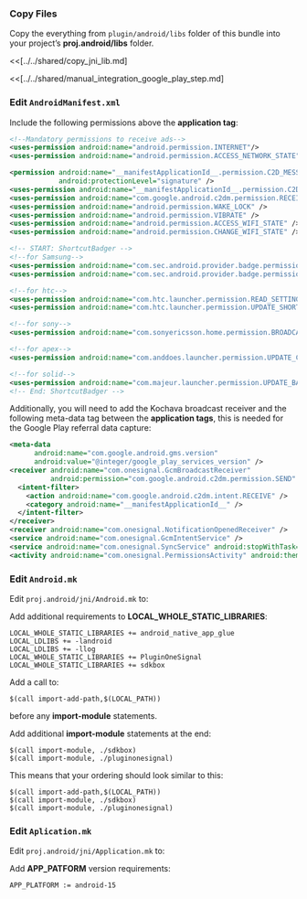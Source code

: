 ### Copy Files
Copy the everything from `plugin/android/libs` folder of this
bundle into your project’s __proj.android/libs__ folder.

<<[../../shared/copy_jni_lib.md]

<<[../../shared/manual_integration_google_play_step.md]

### Edit `AndroidManifest.xml`
Include the following permissions above the __application tag__:
```xml
<!--Mandatory permissions to receive ads-->
<uses-permission android:name="android.permission.INTERNET"/>
<uses-permission android:name="android.permission.ACCESS_NETWORK_STATE"/>

<permission android:name="__manifestApplicationId__.permission.C2D_MESSAGE"
            android:protectionLevel="signature" />
<uses-permission android:name="__manifestApplicationId__.permission.C2D_MESSAGE" />
<uses-permission android:name="com.google.android.c2dm.permission.RECEIVE" />
<uses-permission android:name="android.permission.WAKE_LOCK" />
<uses-permission android:name="android.permission.VIBRATE" />
<uses-permission android:name="android.permission.ACCESS_WIFI_STATE" />
<uses-permission android:name="android.permission.CHANGE_WIFI_STATE" />

<!-- START: ShortcutBadger -->
<!--for Samsung-->
<uses-permission android:name="com.sec.android.provider.badge.permission.READ"/>
<uses-permission android:name="com.sec.android.provider.badge.permission.WRITE"/>

<!--for htc-->
<uses-permission android:name="com.htc.launcher.permission.READ_SETTINGS"/>
<uses-permission android:name="com.htc.launcher.permission.UPDATE_SHORTCUT"/>

<!--for sony-->
<uses-permission android:name="com.sonyericsson.home.permission.BROADCAST_BADGE"/>

<!--for apex-->
<uses-permission android:name="com.anddoes.launcher.permission.UPDATE_COUNT"/>

<!--for solid-->
<uses-permission android:name="com.majeur.launcher.permission.UPDATE_BADGE"/>
<!-- End: ShortcutBadger -->
```

Additionally, you will need to add the Kochava broadcast receiver and the
following meta-data tag between the __application tags__, this is needed for the Google Play referral data capture:
```xml
<meta-data
      android:name="com.google.android.gms.version"
      android:value="@integer/google_play_services_version" />
<receiver android:name="com.onesignal.GcmBroadcastReceiver"
          android:permission="com.google.android.c2dm.permission.SEND" >
  <intent-filter>
    <action android:name="com.google.android.c2dm.intent.RECEIVE" />
    <category android:name="__manifestApplicationId__" />
  </intent-filter>
</receiver>
<receiver android:name="com.onesignal.NotificationOpenedReceiver" />
<service android:name="com.onesignal.GcmIntentService" />
<service android:name="com.onesignal.SyncService" android:stopWithTask="false" />
<activity android:name="com.onesignal.PermissionsActivity" android:theme="@android:style/Theme.Translucent.NoTitleBar" />
```

### Edit `Android.mk`
Edit `proj.android/jni/Android.mk` to:

Add additional requirements to __LOCAL_WHOLE_STATIC_LIBRARIES__:
```
LOCAL_WHOLE_STATIC_LIBRARIES += android_native_app_glue
LOCAL_LDLIBS += -landroid
LOCAL_LDLIBS += -llog
LOCAL_WHOLE_STATIC_LIBRARIES += PluginOneSignal
LOCAL_WHOLE_STATIC_LIBRARIES += sdkbox
```

Add a call to:
```
$(call import-add-path,$(LOCAL_PATH))
```
before any __import-module__ statements.

Add additional __import-module__ statements at the end:
```
$(call import-module, ./sdkbox)
$(call import-module, ./pluginonesignal)
```

This means that your ordering should look similar to this:
```
$(call import-add-path,$(LOCAL_PATH))
$(call import-module, ./sdkbox)
$(call import-module, ./pluginonesignal)
```

### Edit `Aplication.mk`
Edit `proj.android/jni/Application.mk` to:

Add __APP_PATFORM__ version requirements:
```
APP_PLATFORM := android-15
```

